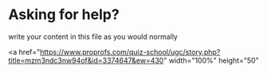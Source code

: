 <h1>Asking for help?</h1>
<p>write your content in this file as you would normally</p>
 
 <a href="https://www.proprofs.com/quiz-school/ugc/story.php?title=mzm3ndc3nw94of&id=3374647&ew=430" width="100%" height="50"</a>
 
 
 

 
